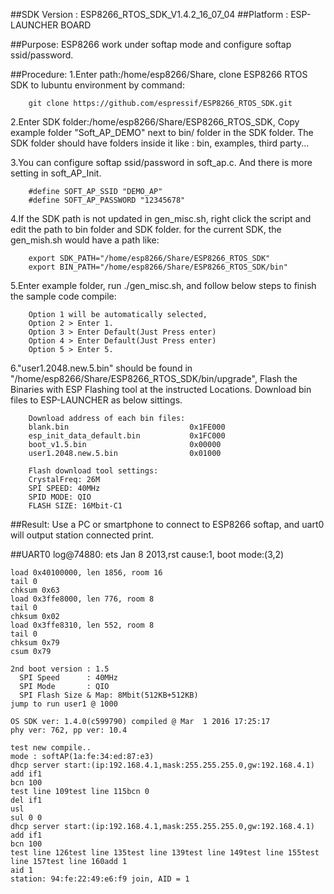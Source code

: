 ##SDK Version : ESP8266_RTOS_SDK_V1.4.2_16_07_04
##Platform : ESP-LAUNCHER BOARD

##Purpose:
ESP8266 work under softap mode and configure softap ssid/password.

##Procedure:
1.Enter path:/home/esp8266/Share, clone ESP8266 RTOS SDK to lubuntu environment by command: 
       
		git clone https://github.com/espressif/ESP8266_RTOS_SDK.git 
	   
2.Enter SDK folder:/home/esp8266/Share/ESP8266_RTOS_SDK, Copy example folder "Soft_AP_DEMO" next to bin/ folder in the SDK folder. The SDK folder should have folders inside it like : bin, examples, third party...

3.You can configure softap ssid/password in soft_ap.c. And there is more setting in soft_AP_Init.

        #define SOFT_AP_SSID "DEMO_AP"
        #define SOFT_AP_PASSWORD "12345678"

4.If the SDK path is not updated in gen_misc.sh, right click the script and edit the path to bin folder and SDK folder. for the current SDK, the gen_mish.sh would have a path like:
       
		export SDK_PATH="/home/esp8266/Share/ESP8266_RTOS_SDK"
		export BIN_PATH="/home/esp8266/Share/ESP8266_RTOS_SDK/bin"
	   
5.Enter example folder, run ./gen_misc.sh, and follow below steps to finish the sample code compile:
	
		Option 1 will be automatically selected, 
		Option 2 > Enter 1. 
		Option 3 > Enter Default(Just Press enter)
		Option 4 > Enter Default(Just Press enter)
		Option 5 > Enter 5.
	   
6."user1.2048.new.5.bin" should be found in "/home/esp8266/Share/ESP8266_RTOS_SDK/bin/upgrade", Flash the Binaries with ESP Flashing tool at the instructed Locations. Download bin files to ESP-LAUNCHER as below sittings.
		
		Download address of each bin files:
		blank.bin				            0x1FE000
		esp_init_data_default.bin			0x1FC000
		boot_v1.5.bin					    0x00000
		user1.2048.new.5.bin			    0x01000
		
		Flash download tool settings:
		CrystalFreq: 26M
		SPI SPEED: 40MHz
		SPID MODE: QIO
		FLASH SIZE: 16Mbit-C1
		
##Result:
Use a PC or smartphone to connect to ESP8266 softap, and uart0 will output station connected print.

##UART0 log@74880:
	 ets Jan  8 2013,rst cause:1, boot mode:(3,2)

	load 0x40100000, len 1856, room 16 
	tail 0
	chksum 0x63
	load 0x3ffe8000, len 776, room 8 
	tail 0
	chksum 0x02
	load 0x3ffe8310, len 552, room 8 
	tail 0
	chksum 0x79
	csum 0x79

	2nd boot version : 1.5
	  SPI Speed      : 40MHz
	  SPI Mode       : QIO
	  SPI Flash Size & Map: 8Mbit(512KB+512KB)
	jump to run user1 @ 1000

	OS SDK ver: 1.4.0(c599790) compiled @ Mar  1 2016 17:25:17
	phy ver: 762, pp ver: 10.4

	test new compile..
	mode : softAP(1a:fe:34:ed:87:e3)
	dhcp server start:(ip:192.168.4.1,mask:255.255.255.0,gw:192.168.4.1)
	add if1
	bcn 100
	test line 109test line 115bcn 0
	del if1
	usl
	sul 0 0
	dhcp server start:(ip:192.168.4.1,mask:255.255.255.0,gw:192.168.4.1)
	add if1
	bcn 100
	test line 126test line 135test line 139test line 149test line 155test line 157test line 160add 1
	aid 1
	station: 94:fe:22:49:e6:f9 join, AID = 1

